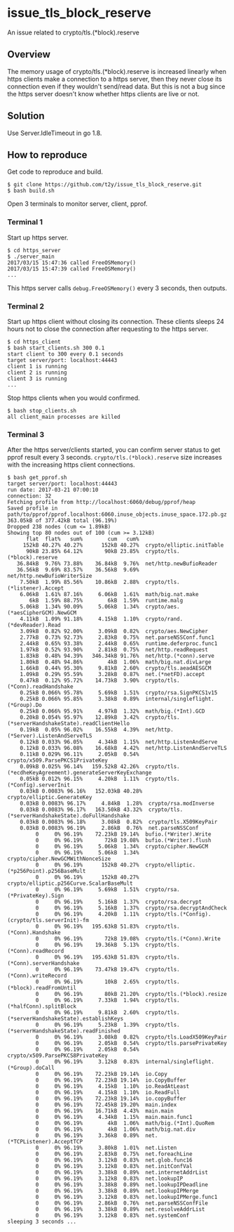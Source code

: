 # issue_tls_block_reserve

An issue related to crypto/tls.(\*block).reserve

## Overview

The memory usage of crypto/tls.(\*block).reserve is increased linearly when https clients make a connection to a https server, then they never close its connection even if they wouldn't send/read data. But this is not a bug since the https server doesn't know whether https clients are live or not.

## Solution

Use Server.IdleTimeout in go 1.8.

## How to reproduce

Get code to reproduce and build.

    $ git clone https://github.com/t2y/issue_tls_block_reserve.git
    $ bash build.sh

Open 3 terminals to monitor server, client, pprof.

### Terminal 1

Start up https server.

    $ cd https_server
    $ ./server_main 
    2017/03/15 15:47:36 called FreeOSMemory()
    2017/03/15 15:47:39 called FreeOSMemory()
    ...

This https server calls `debug.FreeOSMemory()` every 3 seconds, then outputs.

### Terminal 2

Start up https client without closing its connection. These clients sleeps 24 hours not to close the connection after requesting to the https server.

    $ cd https_client
    $ bash start_clients.sh 300 0.1
    start client to 300 every 0.1 seconds
    target server/port: localhost:44443
    client 1 is running
    client 2 is running
    client 3 is running
    ...

Stop https clients when you would confirmed.

    $ bash stop_clients.sh 
    all client_main processes are killed

### Terminal 3

After the https server/clients started, you can confirm server status to get pprof result every 3 seconds. `crypto/tls.(*block).reserve` size increases with the increasing https client connections.

    $ bash get_pprof.sh 
    target server/port: localhost:44443
    run date: 2017-03-21 07:00:10
    connection: 32
    Fetching profile from http://localhost:6060/debug/pprof/heap
    Saved profile in path/to/pprof/pprof.localhost:6060.inuse_objects.inuse_space.172.pb.gz
    363.05kB of 377.42kB total (96.19%)
    Dropped 238 nodes (cum <= 1.89kB)
    Showing top 80 nodes out of 100 (cum >= 3.12kB)
          flat  flat%   sum%        cum   cum%
         152kB 40.27% 40.27%      152kB 40.27%  crypto/elliptic.initTable
          90kB 23.85% 64.12%       90kB 23.85%  crypto/tls.(*block).reserve
       36.84kB  9.76% 73.88%    36.84kB  9.76%  net/http.newBufioReader
       36.56kB  9.69% 83.57%    36.56kB  9.69%  net/http.newBufioWriterSize
        7.50kB  1.99% 85.56%    10.86kB  2.88%  crypto/tls.(*listener).Accept
        6.06kB  1.61% 87.16%     6.06kB  1.61%  math/big.nat.make
           6kB  1.59% 88.75%        6kB  1.59%  runtime.malg
        5.06kB  1.34% 90.09%     5.06kB  1.34%  crypto/aes.(*aesCipherGCM).NewGCM
        4.11kB  1.09% 91.18%     4.15kB  1.10%  crypto/rand.(*devReader).Read
        3.09kB  0.82% 92.00%     3.09kB  0.82%  crypto/aes.NewCipher
        2.77kB  0.73% 92.73%     2.83kB  0.75%  net.parseNSSConf.func1
        2.44kB  0.65% 93.38%     2.44kB  0.65%  runtime.deferproc.func1
        1.97kB  0.52% 93.90%     2.81kB  0.75%  net/http.readRequest
        1.83kB  0.48% 94.39%   346.34kB 91.76%  net/http.(*conn).serve
        1.80kB  0.48% 94.86%        4kB  1.06%  math/big.nat.divLarge
        1.66kB  0.44% 95.30%     9.81kB  2.60%  crypto/tls.aeadAESGCM
        1.09kB  0.29% 95.59%     3.28kB  0.87%  net.(*netFD).accept
        0.47kB  0.12% 95.72%    14.73kB  3.90%  crypto/tls.(*Conn).readHandshake
        0.25kB 0.066% 95.78%     5.69kB  1.51%  crypto/rsa.SignPKCS1v15
        0.25kB 0.066% 95.85%     3.38kB  0.89%  internal/singleflight.(*Group).Do
        0.25kB 0.066% 95.91%     4.97kB  1.32%  math/big.(*Int).GCD
        0.20kB 0.054% 95.97%    12.89kB  3.42%  crypto/tls.(*serverHandshakeState).readClientHello
        0.19kB  0.05% 96.02%    16.55kB  4.39%  net/http.(*Server).ListenAndServeTLS
        0.12kB 0.033% 96.05%     4.34kB  1.15%  net/http.ListenAndServe
        0.12kB 0.033% 96.08%    16.68kB  4.42%  net/http.ListenAndServeTLS
        0.11kB 0.029% 96.11%     2.05kB  0.54%  crypto/x509.ParsePKCS1PrivateKey
        0.09kB 0.025% 96.14%   159.52kB 42.26%  crypto/tls.(*ecdheKeyAgreement).generateServerKeyExchange
        0.05kB 0.012% 96.15%     4.20kB  1.11%  crypto/tls.(*Config).serverInit
        0.03kB 0.0083% 96.16%   152.03kB 40.28%  crypto/elliptic.GenerateKey
        0.03kB 0.0083% 96.17%     4.84kB  1.28%  crypto/rsa.modInverse
        0.03kB 0.0083% 96.17%   163.50kB 43.32%  crypto/tls.(*serverHandshakeState).doFullHandshake
        0.03kB 0.0083% 96.18%     3.08kB  0.82%  crypto/tls.X509KeyPair
        0.03kB 0.0083% 96.19%     2.86kB  0.76%  net.parseNSSConf
             0     0% 96.19%    72.23kB 19.14%  bufio.(*Writer).Write
             0     0% 96.19%       72kB 19.08%  bufio.(*Writer).flush
             0     0% 96.19%     5.06kB  1.34%  crypto/cipher.NewGCM
             0     0% 96.19%     5.06kB  1.34%  crypto/cipher.NewGCMWithNonceSize
             0     0% 96.19%      152kB 40.27%  crypto/elliptic.(*p256Point).p256BaseMult
             0     0% 96.19%      152kB 40.27%  crypto/elliptic.p256Curve.ScalarBaseMult
             0     0% 96.19%     5.69kB  1.51%  crypto/rsa.(*PrivateKey).Sign
             0     0% 96.19%     5.16kB  1.37%  crypto/rsa.decrypt
             0     0% 96.19%     5.16kB  1.37%  crypto/rsa.decryptAndCheck
             0     0% 96.19%     4.20kB  1.11%  crypto/tls.(*Config).(crypto/tls.serverInit)-fm
             0     0% 96.19%   195.63kB 51.83%  crypto/tls.(*Conn).Handshake
             0     0% 96.19%       72kB 19.08%  crypto/tls.(*Conn).Write
             0     0% 96.19%    19.36kB  5.13%  crypto/tls.(*Conn).readRecord
             0     0% 96.19%   195.63kB 51.83%  crypto/tls.(*Conn).serverHandshake
             0     0% 96.19%    73.47kB 19.47%  crypto/tls.(*Conn).writeRecord
             0     0% 96.19%       10kB  2.65%  crypto/tls.(*block).readFromUntil
             0     0% 96.19%       80kB 21.20%  crypto/tls.(*block).resize
             0     0% 96.19%     7.33kB  1.94%  crypto/tls.(*halfConn).splitBlock
             0     0% 96.19%     9.81kB  2.60%  crypto/tls.(*serverHandshakeState).establishKeys
             0     0% 96.19%     5.23kB  1.39%  crypto/tls.(*serverHandshakeState).readFinished
             0     0% 96.19%     3.08kB  0.82%  crypto/tls.LoadX509KeyPair
             0     0% 96.19%     2.05kB  0.54%  crypto/tls.parsePrivateKey
             0     0% 96.19%     2.05kB  0.54%  crypto/x509.ParsePKCS8PrivateKey
             0     0% 96.19%     3.12kB  0.83%  internal/singleflight.(*Group).doCall
             0     0% 96.19%    72.23kB 19.14%  io.Copy
             0     0% 96.19%    72.23kB 19.14%  io.CopyBuffer
             0     0% 96.19%     4.15kB  1.10%  io.ReadAtLeast
             0     0% 96.19%     4.15kB  1.10%  io.ReadFull
             0     0% 96.19%    72.23kB 19.14%  io.copyBuffer
             0     0% 96.19%    72.45kB 19.20%  main.index
             0     0% 96.19%    16.71kB  4.43%  main.main
             0     0% 96.19%     4.34kB  1.15%  main.main.func1
             0     0% 96.19%        4kB  1.06%  math/big.(*Int).QuoRem
             0     0% 96.19%        4kB  1.06%  math/big.nat.div
             0     0% 96.19%     3.36kB  0.89%  net.(*TCPListener).AcceptTCP
             0     0% 96.19%     3.80kB  1.01%  net.Listen
             0     0% 96.19%     2.83kB  0.75%  net.foreachLine
             0     0% 96.19%     3.12kB  0.83%  net.glob.func16
             0     0% 96.19%     3.12kB  0.83%  net.initConfVal
             0     0% 96.19%     3.38kB  0.89%  net.internetAddrList
             0     0% 96.19%     3.12kB  0.83%  net.lookupIP
             0     0% 96.19%     3.38kB  0.89%  net.lookupIPDeadline
             0     0% 96.19%     3.38kB  0.89%  net.lookupIPMerge
             0     0% 96.19%     3.12kB  0.83%  net.lookupIPMerge.func1
             0     0% 96.19%     2.86kB  0.76%  net.parseNSSConfFile
             0     0% 96.19%     3.38kB  0.89%  net.resolveAddrList
             0     0% 96.19%     3.12kB  0.83%  net.systemConf
    sleeping 3 seconds ...

